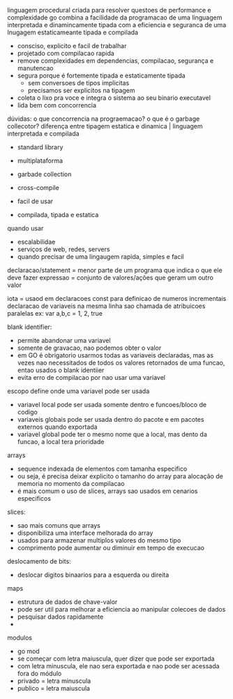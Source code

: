 linguagem procedural criada para resolver questoes de performance e complexidade
go combina a facilidade da programacao de uma linguagem interpretada e dinamincamente tipada
com a eficiencia e seguranca de uma lnugagem estaticameante tipada e compilada

- consciso, explicito e facil de trabalhar
- projetado com compilacao rapida
- remove complexidades em dependencias, compilacao, segurança e manutencao
- segura porque é fortemente tipada e estaticamente tipada
    - sem conversoes de tipos implicitas
    - precisamos ser explicitos na tipagem
- coleta o lixo pra voce e integra o sistema ao seu binario executavel
- lida bem com concorrencia



dúvidas:
o que concorrencia na prograemacao?
o que é o garbage collecotor?
diferença entre tipagem estatica e dinamica | linguagem interpretada e compilada


- standard library
- multiplataforma
- garbade collection
- cross-compile

- facil de usar
- compilada, tipada e estatica

quando usar
- escalabilidae
- serviços de web, redes, servers
- quando precisar de uma lingaugem rapida, simples e facil

declaracao/statement = menor parte de um programa que indica o que ele deve fazer
expressao = conjunto de valores/ações que geram um outro valor

iota = usaod em declaracoes const para definicao de numeros incrementais
declaracao de variaveis na mesma linha sao chamada de atribuicoes paralelas
ex: var a,b,c = 1, 2, true

blank identifier:
- permite abandonar uma variavel
- somente de gravacao, nao podemos obter o valor
- em GO é obrigatorio usarmos todas as variaveis declaradas, mas as vezes nao necessitados de todos os valores retornados
de uma funcao, entao usados o blank identiier
- evita erro de compilacao por nao usar uma variavel

escopo define onde uma variavel pode ser usada
- variavel local pode ser usada somente dentro e funcoes/bloco de codigo
- variaveis globais pode ser usada dentro do pacote e em pacotes externos quando exportada
- variavel global pode ter o mesmo nome que a local, mas dento da funcao, a local tera prioridade

arrays
- sequence indexada de elementos com tamanha especifico
- ou seja, é precisa deixar explicito o tamanho do array para alocação de memoria no momento da compilacao
- é mais comum o uso de slices, arrays sao usados em cenarios especificos

slices:
- sao mais comuns que arrays
- disponibiliza uma interface melhorada do array
- usados para armazenar multiplos valores do mesmo tipo
- comprimento pode aumentar ou diminuir  em tempo de execucao 

deslocamento de bits:
- deslocar digitos binaarios para a esquerda ou direita

maps
- estrutura de dados de chave-valor
- pode ser util para melhorar a eficiencia ao manipular colecoes de dados
- pesquisar dados rapidamente
- 

modulos
- go mod
- se começar com letra maiuscula, quer dizer que pode ser exportada
- com letra minuscula, ele nao sera exportada e nao pode ser acessada fora do módulo
- privado = letra minuscula
- publico = letra maiuscula